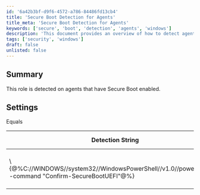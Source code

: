 ```yaml
---
id: '6a42b3bf-d9f6-4572-a786-84486fd13cb4'
title: 'Secure Boot Detection for Agents'
title_meta: 'Secure Boot Detection for Agents'
keywords: ['secure', 'boot', 'detection', 'agents', 'windows']
description: 'This document provides an overview of how to detect agents with Secure Boot enabled, including the detection string used and the expected result for applicable operating systems.'
tags: ['security', 'windows']
draft: false
unlisted: false
---
```


## Summary

This role is detected on agents that have Secure Boot enabled.

## Settings

Equals

| Detection String                                                                 | Comparator                                   | Result | Applicable OS |
|----------------------------------------------------------------------------------|----------------------------------------------|--------|---------------|
| \\\{@%C://WINDOWS//system32//WindowsPowerShell//v1.0//powershell.exe -command "Confirm-SecureBootUEFI"@%} | The expected result of the Detection String | True   | Windows       |


